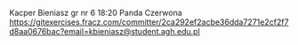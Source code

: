 Kacper Bieniasz
gr nr 6 18:20
Panda Czerwona
https://gitexercises.fracz.com/committer/2ca292ef2acbe36dda7271e2cf2f7d8aa0676bac?email=kbieniasz@student.agh.edu.pl
